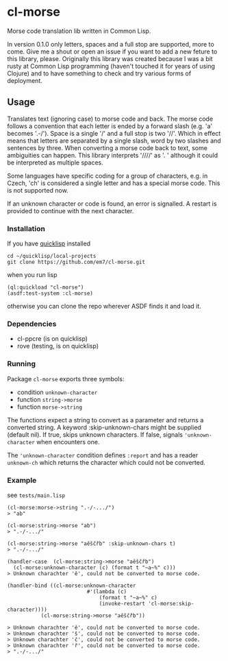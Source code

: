 # cl-morse
Morse code translation lib written in Common Lisp.

In version 0.1.0 only letters, spaces and a full stop are supported, more to come. Give me a shout or open an issue if you want to add a new feture to this library, please. Originally this library was created because I was a bit rusty at Common Lisp programming (haven't touched it for years of using Clojure) and to have something to check and try various forms of deployment.

## Usage

Translates text (ignoring case) to morse code and back. The morse code follows a convention that each letter is ended by a forward slash (e.g. 'a' becomes '.-/'). Space is a single '/' and a full stop is two '//'. Which in effect means that letters are separated by a single slash, word by two slashes and sentences by three. When converting a morse code back to text, some ambiguities can happen. This library interprets '////' as '. ' although it could be interpreted as multiple spaces.

Some languages have specific coding for a group of characters, e.g. in Czech, 'ch' is considered a single letter and has a special morse code. This is not supported now.

If an unknown character or code is found, an error is signalled. A restart is provided to continue with the next character.

### Installation

If you have [quicklisp](https://www.quicklisp.org/) installed


```
cd ~/quicklisp/local-projects
git clone https://github.com/em7/cl-morse.git
```

when you run lisp

```
(ql:quickload "cl-morse")
(asdf:test-system :cl-morse)
```

otherwise you can clone the repo wherever ASDF finds it and load it.

### Dependencies

- cl-ppcre (is on quicklisp)
- rove (testing, is on quicklisp)

### Running

Package `cl-morse` exports three symbols:

- condition `unknown-character`
- function `string->morse`
- function `morse->string`

The functions expect a string to convert as a parameter and returns a converted string. A keyword :skip-unknown-chars might be supplied (default nil). If true, skips unknown characters. If false, signals `'unknown-character` when encounters one.

The `'unknown-character` condition defines `:report` and has a reader `unknown-ch` which returns the character which could not be converted.

### Example

see `tests/main.lisp`

```
(cl-morse:morse->string ".-/-.../")
> "ab"

(cl-morse:string->morse "ab")
> ".-/-.../"

(cl-morse:string->morse "aěščřb" :skip-unknown-chars t)
> ".-/-.../"

(handler-case  (cl-morse:string->morse "aěščřb")
  (cl-morse:unknown-character (c) (format t "~a~%" c)))
> Unknown charachter 'ě', could not be converted to morse code.

(handler-bind ((cl-morse:unknown-character
                          #'(lambda (c)
                              (format t "~a~%" c)
                              (invoke-restart 'cl-morse:skip-character))))
           (cl-morse:string->morse "aěščřb"))
           
> Unknown charachter 'ě', could not be converted to morse code.
> Unknown charachter 'š', could not be converted to morse code.
> Unknown charachter 'č', could not be converted to morse code.
> Unknown charachter 'ř', could not be converted to morse code.
> ".-/-.../"
```

